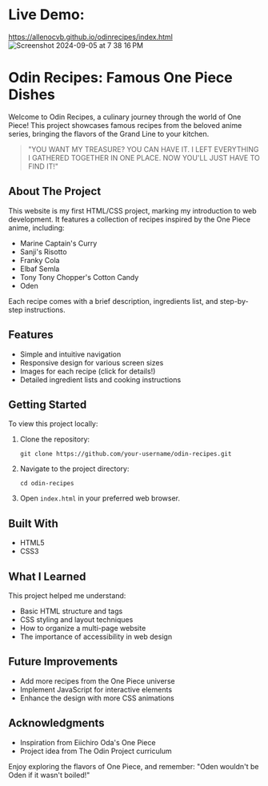 # Live Demo:

https://allenocvb.github.io/odinrecipes/index.html 
![Screenshot 2024-09-05 at 7 38 16 PM](https://github.com/user-attachments/assets/df037dec-37df-4d8f-a8aa-9825d3cac26d)

# Odin Recipes: Famous One Piece Dishes

Welcome to Odin Recipes, a culinary journey through the world of One Piece! This project showcases famous recipes from the beloved anime series, bringing the flavors of the Grand Line to your kitchen.

> "YOU WANT MY TREASURE? YOU CAN HAVE IT. I LEFT EVERYTHING I GATHERED TOGETHER IN ONE PLACE. NOW YOU'LL JUST HAVE TO FIND IT!"

## About The Project

This website is my first HTML/CSS project, marking my introduction to web development. It features a collection of recipes inspired by the One Piece anime, including:

- Marine Captain's Curry
- Sanji's Risotto
- Franky Cola
- Elbaf Semla
- Tony Tony Chopper's Cotton Candy
- Oden

Each recipe comes with a brief description, ingredients list, and step-by-step instructions.

## Features

- Simple and intuitive navigation
- Responsive design for various screen sizes
- Images for each recipe (click for details!)
- Detailed ingredient lists and cooking instructions

## Getting Started

To view this project locally:

1. Clone the repository:
   ```
   git clone https://github.com/your-username/odin-recipes.git
   ```
2. Navigate to the project directory:
   ```
   cd odin-recipes
   ```
3. Open `index.html` in your preferred web browser.

## Built With

- HTML5
- CSS3

## What I Learned

This project helped me understand:

- Basic HTML structure and tags
- CSS styling and layout techniques
- How to organize a multi-page website
- The importance of accessibility in web design

## Future Improvements

- Add more recipes from the One Piece universe
- Implement JavaScript for interactive elements
- Enhance the design with more CSS animations

## Acknowledgments

- Inspiration from Eiichiro Oda's One Piece
- Project idea from The Odin Project curriculum

Enjoy exploring the flavors of One Piece, and remember: "Oden wouldn't be Oden if it wasn't boiled!"
